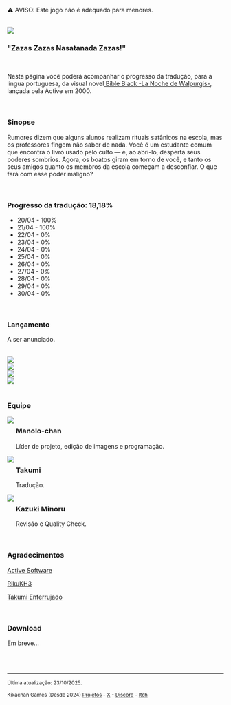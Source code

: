 <p>⚠️ AVISO: Este jogo não é adequado para menores.</p> <br/>
<img src="https://kikachangames.github.io/bible-black/img/bb.jpg">

<h3>"Zazas Zazas Nasatanada Zazas!"</h3>
<br/>

<p>Nesta página você poderá acompanhar o progresso da tradução, para a língua portuguesa, da visual novel<a href="https://vndb.org/v9" target="_blank"> Bible Black -La Noche de Walpurgis-</a>, lançada pela Active em 2000.</p>
<br/>

<h3>Sinopse</h3>
<p>Rumores dizem que alguns alunos realizam rituais satânicos na escola, mas os professores fingem não saber de nada. Você é um estudante comum que encontra o livro usado pelo culto — e, ao abri-lo, desperta seus poderes sombrios. Agora, os boatos giram em torno de você, e tanto os seus amigos quanto os membros da escola começam a desconfiar. O que fará com esse poder maligno?</p>
<br/>

<h3>Progresso da tradução: 18,18%</h3>

<ul>
    <li>20/04 - 100%</li>
    <li>21/04 - 100%</li>
    <li>22/04 - 0%</li>
    <li>23/04 - 0%</li>
    <li>24/04 - 0%</li>
    <li>25/04 - 0%</li>
    <li>26/04 - 0%</li>
    <li>27/04 - 0%</li>
    <li>28/04 - 0%</li>
    <li>29/04 - 0%</li>
    <li>30/04 - 0%</li>
</ul>
<br/>
<h3>Lançamento</h3>
<p>A ser anunciado.</p>
<br/>

<img src="https://kikachangames.github.io/bible-black/img/1.png">
<br/>
<img src="https://kikachangames.github.io/bible-black/img/2.png">
<br/>
<img src="https://kikachangames.github.io/bible-black/img/4.png">
<br/>
<img src="https://kikachangames.github.io/bible-black/img/3.png">
<br/>
<br/>

<h3>Equipe</h3>
<div>
<div style="display:inline-block;vertical-align:top;">
<img src="https://kikachangames.github.io/air/manolo.png">
</div>
<div style="display:inline-block;">
<h3>Manolo-chan</h3>
  <p>Líder de projeto, edição de imagens e programação.</p>
</div>
  <br/>

<div style="display:inline-block;vertical-align:top;">
<img src="https://kikachangames.github.io/projetos/img/takumi.png">
</div>
<div style="display:inline-block;">
  <h3>Takumi</h3>
    <p>Tradução.</p>
</div>
<br/>

<div style="display:inline-block;vertical-align:top;">
<img src="https://kikachangames.github.io/moon/kazuki.png">
  </div>
<div style="display:inline-block;">
  <h3>Kazuki Minoru</h3>
   <p>Revisão e Quality Check.</p>
</div>
<br/>
<br/>

<h3>Agradecimentos</h3>
<p><a href="http://web.archive.org/web/20050211030741/http://www.active-soft.jp/" target="_blank">Active Software</a></p>
<p><a href="https://github.com/RikuKH3/bblack_transkit" target="_blank">RikuKH3</a></p>
<p><a href="https://www.youtube.com/@TakumiEnferrujado" target="_blank">Takumi Enferrujado</a></p>
<br/>

<h3>Download</h3>
<p>Em breve...</p>

<br/>
<br/>


<hr>
<p><small>Última atualização: 23/10/2025.</small></p>
<p><small>Kikachan Games (Desde 2024) <a href="https://kikachangames.github.io/projetos/">Projetos</a> - <a href="https://twitter.com/kikachangames/" target="_blank">X</a> - <a href="https://discord.gg/jsm8yKtu2E" target="_blank">Discord</a> - <a href="https://kikachan-games.itch.io/" target="_blank">Itch</a></small></p>


